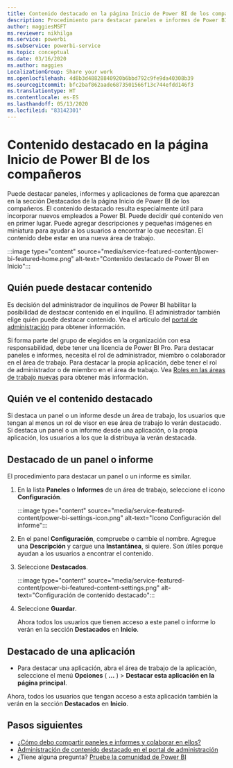 ```yaml
---
title: Contenido destacado en la página Inicio de Power BI de los compañeros
description: Procedimiento para destacar paneles e informes de Power BI en la página Inicio de Power BI de los compañeros de la organización.
author: maggiesMSFT
ms.reviewer: nikhilga
ms.service: powerbi
ms.subservice: powerbi-service
ms.topic: conceptual
ms.date: 03/16/2020
ms.author: maggies
LocalizationGroup: Share your work
ms.openlocfilehash: 4d8b3d48828840920b6bbd792c9fe9da40308b39
ms.sourcegitcommit: bfc2baf862aade6873501566f13c744efdd146f3
ms.translationtype: HT
ms.contentlocale: es-ES
ms.lasthandoff: 05/13/2020
ms.locfileid: "83142301"
---
```

# <a name="feature-content-on-colleagues-power-bi-home-page"></a>Contenido destacado en la página Inicio de Power BI de los compañeros

Puede destacar paneles, informes y aplicaciones de forma que aparezcan en la sección Destacados de la página Inicio de Power BI de los compañeros. El contenido destacado resulta especialmente útil para incorporar nuevos empleados a Power BI. Puede decidir qué contenido ven en primer lugar. Puede agregar descripciones y pequeñas imágenes en miniatura para ayudar a los usuarios a encontrar lo que necesitan. El contenido debe estar en una nueva área de trabajo.

:::image type="content" source="media/service-featured-content/power-bi-featured-home.png" alt-text="Contenido destacado de Power BI en Inicio":::

## <a name="who-can-feature-content"></a>Quién puede destacar contenido

Es decisión del administrador de inquilinos de Power BI habilitar la posibilidad de destacar contenido en el inquilino. El administrador también elige quién puede destacar contenido. Vea el artículo del [portal de administración](../admin/service-admin-portal.md#featured-content) para obtener información.

Si forma parte del grupo de elegidos en la organización con esa responsabilidad, debe tener una licencia de Power BI Pro. Para destacar paneles e informes, necesita el rol de administrador, miembro o colaborador en el área de trabajo. Para destacar la propia aplicación, debe tener el rol de administrador o de miembro en el área de trabajo. Vea [Roles en las áreas de trabajo nuevas](service-new-workspaces.md#roles-in-the-new-workspaces) para obtener más información.

## <a name="who-sees-featured-content"></a>Quién ve el contenido destacado

Si destaca un panel o un informe desde un área de trabajo, los usuarios que tengan al menos un rol de visor en ese área de trabajo lo verán destacado. Si destaca un panel o un informe desde una aplicación, o la propia aplicación, los usuarios a los que la distribuya la verán destacada.

## <a name="feature-a-dashboard-or-report"></a>Destacado de un panel o informe

El procedimiento para destacar un panel o un informe es similar.

1. En la lista **Paneles** o **Informes** de un área de trabajo, seleccione el icono **Configuración**.

    :::image type="content" source="media/service-featured-content/power-bi-settings-icon.png" alt-text="Icono Configuración del informe":::

2. En el panel **Configuración**, compruebe o cambie el nombre. Agregue una **Descripción** y cargue una **Instantánea**, si quiere. Son útiles porque ayudan a los usuarios a encontrar el contenido.

3. Seleccione **Destacados**.

    :::image type="content" source="media/service-featured-content/power-bi-featured-content-settings.png" alt-text="Configuración de contenido destacado":::

4. Seleccione **Guardar**.

    Ahora todos los usuarios que tienen acceso a este panel o informe lo verán en la sección **Destacados** en **Inicio**.

## <a name="feature-an-app"></a>Destacado de una aplicación

- Para destacar una aplicación, abra el área de trabajo de la aplicación, seleccione el menú **Opciones** ( **...** ) > **Destacar esta aplicación en la página principal**.

Ahora, todos los usuarios que tengan acceso a esta aplicación también la verán en la sección **Destacados** en **Inicio**.

## <a name="next-steps"></a>Pasos siguientes

* [¿Cómo debo compartir paneles e informes y colaborar en ellos?](../collaborate-share/service-how-to-collaborate-distribute-dashboards-reports.md)
* [Administración de contenido destacado en el portal de administración](../admin/service-admin-portal.md#manage-featured-content)
* ¿Tiene alguna pregunta? [Pruebe la comunidad de Power BI](https://community.powerbi.com/)

